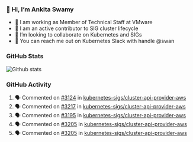 ### 👋 Hi, I’m Ankita Swamy 

- 💼 I am working as Member of Technical Staff at VMware
- 👀 I am an active contributor to SIG cluster lifecycle 
- 💞️ I’m looking to collaborate on Kubernetes and SIGs
- 💬 You can reach me out on Kubernetes Slack with handle @swan

### GitHub Stats
![Github stats](https://github-readme-stats.vercel.app/api?username=Ankitasw&count_private=true&show_icons=true&theme=tokyonight)

### GitHub Activity 
<!--START_SECTION:activity-->
1. 🗣 Commented on [#3124](https://github.com/kubernetes-sigs/cluster-api-provider-aws/issues/3124) in [kubernetes-sigs/cluster-api-provider-aws](https://github.com/kubernetes-sigs/cluster-api-provider-aws)
2. 🗣 Commented on [#3217](https://github.com/kubernetes-sigs/cluster-api-provider-aws/issues/3217) in [kubernetes-sigs/cluster-api-provider-aws](https://github.com/kubernetes-sigs/cluster-api-provider-aws)
3. 🗣 Commented on [#3195](https://github.com/kubernetes-sigs/cluster-api-provider-aws/issues/3195) in [kubernetes-sigs/cluster-api-provider-aws](https://github.com/kubernetes-sigs/cluster-api-provider-aws)
4. 🗣 Commented on [#3205](https://github.com/kubernetes-sigs/cluster-api-provider-aws/issues/3205) in [kubernetes-sigs/cluster-api-provider-aws](https://github.com/kubernetes-sigs/cluster-api-provider-aws)
5. 🗣 Commented on [#3205](https://github.com/kubernetes-sigs/cluster-api-provider-aws/issues/3205) in [kubernetes-sigs/cluster-api-provider-aws](https://github.com/kubernetes-sigs/cluster-api-provider-aws)
<!--END_SECTION:activity-->
